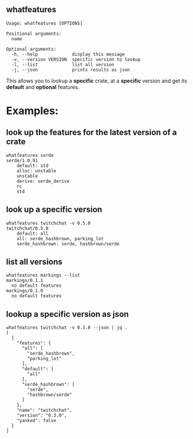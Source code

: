 ## whatfeatures
```
Usage: whatfeatures [OPTIONS]

Positional arguments:
  name

Optional arguments:
  -h, --help             display this message
  -v, --version VERSION  specific version to lookup
  -l, --list             list all version
  -j, --json             prints results as json
```

This allows you to lookup a **specific** crate, at a **specific** version and get its **default** and **optional** features.

# Examples:

## look up the features for the latest version of a crate
```
whatfeatures serde
serde/1.0.91
    default: std
    alloc: unstable
    unstable
    derive: serde_derive
    rc
    std
```
## look up a specific version
```
whatfeatures twitchchat -v 0.5.0
twitchchat/0.5.0    
    default: all
    all: serde_hashbrown, parking_lot
    serde_hashbrown: serde, hashbrown/serde
```

## list all versions
```
whatfeatures markings --list
markings/0.1.1
  no default features
markings/0.1.0
  no default features
```

## lookup a specific version as json
```
whatfeatures twitchchat -v 0.3.0 --json | jq .    
[
  {
    "features": {
      "all": [
        "serde_hashbrown",
        "parking_lot"
      ],
      "default": [
        "all"
      ],
      "serde_hashbrown": [
        "serde",
        "hashbrown/serde"
      ]
    },
    "name": "twitchchat",
    "version": "0.3.0",
    "yanked": false
  }
]
```
